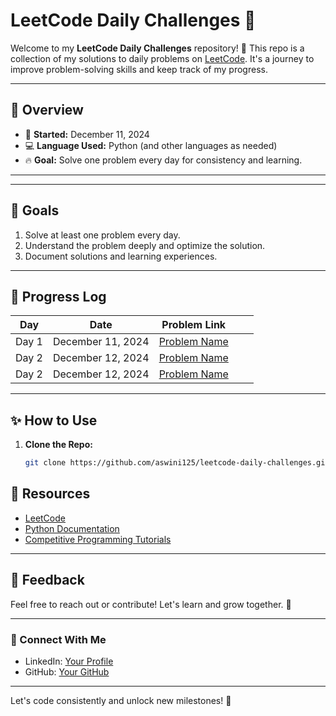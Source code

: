 # LeetCode Daily Challenges 🚀

Welcome to my **LeetCode Daily Challenges** repository! 🎯 This repo is a collection of my solutions to daily problems on [LeetCode](https://leetcode.com/). It's a journey to improve problem-solving skills and keep track of my progress.

---

## 📝 Overview

- 📅 **Started:** December 11, 2024
- 💻 **Language Used:** Python (and other languages as needed)
- 🔥 **Goal:** Solve one problem every day for consistency and learning.

---


---

## 🎯 Goals

1. Solve at least one problem every day.
2. Understand the problem deeply and optimize the solution.
3. Document solutions and learning experiences.

---

## 📌 Progress Log

| Day   | Date           | Problem Link                                          |     ||
|-------|----------------|-------------------------------------------------------|--------------------|-------------------|
| Day 1 | December 11, 2024 | [Problem Name](https://leetcode.com/problems/maximum-beauty-of-an-array-after-applying-operation/) 
| Day 2 | December 12, 2024 | [Problem Name](https://leetcode.com/problems/take-gifts-from-the-richest-pile/description/) | 
| Day 2 | December 12, 2024 | [Problem Name](https://leetcode.com/problems/find-score-of-an-array-after-marking-all-elements/description/) | 


---

## ✨ How to Use

1. **Clone the Repo:**  
   ```bash
   git clone https://github.com/aswini125/leetcode-daily-challenges.git
   ```



## 📖 Resources

- [LeetCode](https://leetcode.com/)
- [Python Documentation](https://docs.python.org/)
- [Competitive Programming Tutorials](https://www.youtube.com/playlist?list=PLBlnK6fEyqRhX6r2uhhlubuF5QextdCSM)

---

## 💬 Feedback

Feel free to reach out or contribute! Let's learn and grow together. 🌱

---

### 🔗 Connect With Me
- LinkedIn: [Your Profile](https://www.linkedin.com/in/aswini-rvm-65b750300/)
- GitHub: [Your GitHub](https://github.com/aswini125)

---

Let's code consistently and unlock new milestones! 🚀
